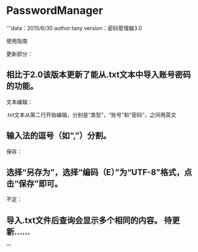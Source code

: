 # PasswordManager
'''data：2015/6/30
author:tany
version：密码管理器3.0

使用指南

更新部分：

相比于2.0该版本更新了能从.txt文本中导入账号密码的功能。
------------------------------------------------------------------------

文本编辑：

.txt文本从第二行开始编辑，分别是“类型”，“账号”和“密码”，之间用英文

输入法的逗号（如“,”）分割。
------------------------------------------------------------------------

保存：

选择“另存为”，选择“编码（E）”为“UTF-8”格式，点击“保存”即可。
------------------------------------------------------------------------

不足：

导入.txt文件后查询会显示多个相同的内容。
待更新......
------------------------------------------------------------------------
'''
